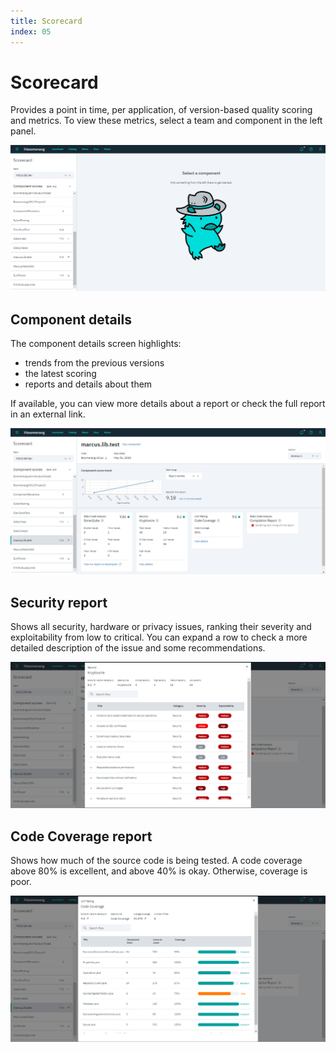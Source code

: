 ```yaml
---
title: Scorecard
index: 05
---
```


# Scorecard

Provides a point in time, per application, of version-based quality scoring and metrics.
To view these metrics, select a team and component in the left panel.

![Home](./assets/img/scorecard_home.png)

## Component details

The component details screen highlights:
- trends from the previous versions
- the latest scoring
- reports and details about them

If available, you can view more details about a report or check the full report in an external link.

![Component](./assets/img/scorecard_componentdetails.png)

## Security report

Shows all security, hardware or privacy issues, ranking their severity and exploitability from low to critical.
You can expand a row to check a more detailed description of the issue and some recommendations.

![Security](./assets/img/scorecard_securitydetails.png)

## Code Coverage report

Shows how much of the source code is being tested. A code coverage above 80% is excellent, and above 40% is okay. Otherwise, coverage is poor.

![Code Coverage](./assets/img/scorecard_codecoveragedetails.png)